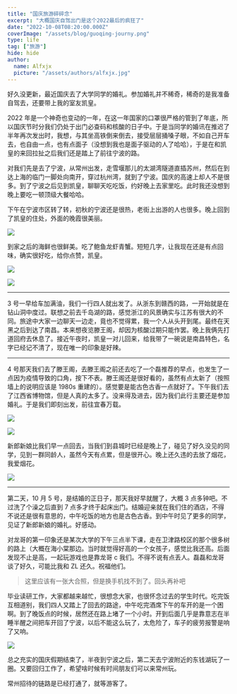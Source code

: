 ```yaml
---
title: "国庆旅游碎碎念"
excerpt: "大概国庆自驾出门是这个2022最后的疯狂了"
date: "2022-10-08T08:20:00.000Z"
coverImage: "/assets/blog/guoqing-journy.png"
type: life
tag: ["旅游"]
hide: hide
author:
  name: Alfxjx
  picture: "/assets/authors/alfxjx.jpg"
---
```


好久没更新，最近国庆去了大学同学的婚礼。参加婚礼并不稀奇，稀奇的是我准备自驾去，还要带上我的室友凯皇。

2022 年是一个神奇也变动的一年，在这一年国家的口罩很严格的管到了年底，所以国庆节时分我们仍处于出门必查码和核酸的日子中。于是当同学的婚讯在推迟了半年再次发出时，我想，与其坐高铁倒来倒去，接受层层捅嗓子眼，不如自己开车去，也自由一点，也有点面子（没想到我也是面子驱动的人了哈哈），于是在和凯皇的来回拉扯之后我们还是踏上了前往宁波的路。

对我们先是去了宁波，从常州出发，走雪堰那儿的太湖湾隧道直插苏州，然后在到达上海的临门一脚处向南开，穿过杭州湾，就到了宁波。国庆的高速上却人不是很多。到了宁波之后见到凯皇，聊聊天吃吃饭，约好晚上去家里吃。此时我还没想到晚上要吃一顿顶级大餐哈哈。

下午在宁波市区转了转，初秋的宁波还是很热，老街上出游的人也很多。晚上回到了凯皇的住处，外面的晚霞很美丽。

![](/assets/blog/journey-2-yichun/1.JPG)

到家之后的海鲜也很鲜美。吃了鲍鱼龙虾青蟹。短短几字，让我现在还是有点回味，确实很好吃，给你点赞，凯皇。

![](/assets/blog/journey-2-yichun/2.JPG)

![](/assets/blog/journey-2-yichun/3.JPG)

---

3 号一早给车加满油，我们一行四人就出发了。从浙东到赣西的路，一开始就是在钻山洞中度过。联想之前去千岛湖的路，感觉浙江的风景确实与江苏有很大的不同。旅途中大家一边聊天一边走，竟也不觉得累，我一个人从头开到尾。最终在天黑之后到达了南昌。本来想夜览滕王阁，却因为核酸过期只能作罢。晚上我俩先打道回府去休息了。接近午夜时，凯皇一对儿回来，给我带了一碗说是南昌特色，名字已经记不清了，现在唯一的印象是好辣。

---

4 号那天我们去了滕王阁，去滕王阁之前还去吃了一个磊推荐的早点，也发生了一点因为疫情导致的口角，按下不表。滕王阁还是很好看的，虽然有点太新了（按照墙上的说明应该是 1980s 重建的）。感觉要是能古色古香一点就好了。下午我们去了江西省博物馆，但是人真的太多了。没来得及进去，因为我们此行主要还是参加婚礼。于是我们即刻出发，前往宜春万载。

![](/assets/blog/journey-2-yichun/4.JPG)

![](/assets/blog/journey-2-yichun/7.JPG)

新郎新娘比我们早一点回去，当我们到县城时已经是晚上了，碰见了好久没见的同学，见到一群同龄人，虽然今天有点累，但是很开心。晚上还久违的去放了烟花，我爱烟花。

![](/assets/blog/journey-2-yichun/5.JPG)

---

第二天，10 月 5 号，是结婚的正日子，那天我好早就醒了，大概 3 点多钟吧。不过洗了个澡之后直到 7 点多才终于起床出门。结婚迎亲就在我们住的酒店，不得不说还是很有意思的，中午吃饭的地方也是古色古香。到中午时见了更多的同学，见证了新郎新娘的婚礼。好感动。

对龙哥的第一印象还是某次大学的下午三点半下课，走在卫津路校区的那个很多树的路上（大概在海小棠那边。当时就觉得好高的一个女孩子，感觉比我还高。后面发现不止是高，一起玩游戏也是靠龙哥 c 我们。不得不说有点丢人。磊磊和龙哥谈了好久，可能比我和 ZL 还久。祝福他们。

> 这里应该有一张大合照，但是换手机找不到了。回头再补吧

毕业读研工作，大家都越来越忙，很想念大家，也很怀念过去的学生时代。吃完饭互相道别，我们四人又踏上了回去的路途，中午吃完酒席下午的车开的是一个困啊。到了晚饭点的时候，居然还在路上堵了一个小时。开到后面几乎是靠意志在半睡半醒之间把车开回了宁波，以后不能这么玩了，太危险了，车子的疲劳报警是响了又响。

![](/assets/blog/journey-2-yichun/6.JPG)

总之充实的国庆假期结束了，半夜到宁波之后，第二天去宁波附近的东钱湖玩了一圈。又要回归工作了，希望啥时候有时间朋友们可以来常州玩。

常州招待的链路是已经打通了，就等游客了。

